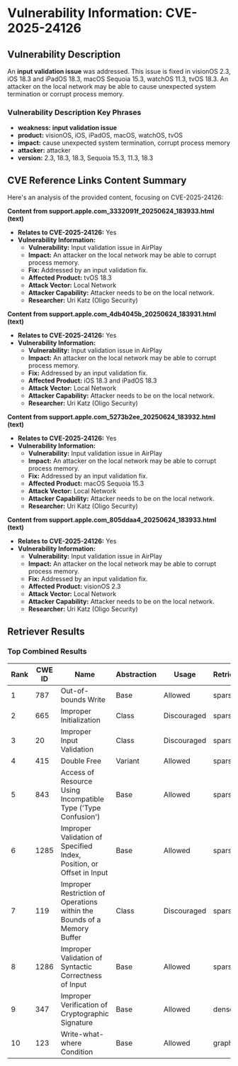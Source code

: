 # Vulnerability Information: CVE-2025-24126

## Vulnerability Description
An **input validation issue** was addressed. This issue is fixed in visionOS 2.3, iOS 18.3 and iPadOS 18.3, macOS Sequoia 15.3, watchOS 11.3, tvOS 18.3. An attacker on the local network may be able to cause unexpected system termination or corrupt process memory.

### Vulnerability Description Key Phrases
- **weakness:** **input validation issue**
- **product:** visionOS, iOS, iPadOS, macOS, watchOS, tvOS
- **impact:** cause unexpected system termination, corrupt process memory
- **attacker:** attacker
- **version:** 2.3, 18.3, 18.3, Sequoia 15.3, 11.3, 18.3

## CVE Reference Links Content Summary
Here's an analysis of the provided content, focusing on CVE-2025-24126:

**Content from support.apple.com_3332091f_20250624_183933.html (text)**

*   **Relates to CVE-2025-24126:** Yes
*   **Vulnerability Information:**
    *   **Vulnerability:** Input validation issue in AirPlay
    *   **Impact:** An attacker on the local network may be able to corrupt process memory.
    *   **Fix:** Addressed by an input validation fix.
    *   **Affected Product:** tvOS 18.3
    *   **Attack Vector:** Local Network
    *   **Attacker Capability:** Attacker needs to be on the local network.
    *   **Researcher:** Uri Katz (Oligo Security)

**Content from support.apple.com_4db4045b_20250624_183931.html (text)**

*   **Relates to CVE-2025-24126:** Yes
*   **Vulnerability Information:**
    *   **Vulnerability:** Input validation issue in AirPlay
    *   **Impact:** An attacker on the local network may be able to corrupt process memory.
    *   **Fix:** Addressed by an input validation fix.
    *   **Affected Product:** iOS 18.3 and iPadOS 18.3
    *   **Attack Vector:** Local Network
    *   **Attacker Capability:** Attacker needs to be on the local network.
    *   **Researcher:** Uri Katz (Oligo Security)

**Content from support.apple.com_5273b2ee_20250624_183932.html (text)**

*   **Relates to CVE-2025-24126:** Yes
*   **Vulnerability Information:**
    *   **Vulnerability:** Input validation issue in AirPlay
    *   **Impact:** An attacker on the local network may be able to corrupt process memory.
    *   **Fix:** Addressed by an input validation fix.
    *   **Affected Product:** macOS Sequoia 15.3
    *   **Attack Vector:** Local Network
    *   **Attacker Capability:** Attacker needs to be on the local network.
    *   **Researcher:** Uri Katz (Oligo Security)

**Content from support.apple.com_805ddaa4_20250624_183933.html (text)**

*   **Relates to CVE-2025-24126:** Yes
*   **Vulnerability Information:**
    *   **Vulnerability:** Input validation issue in AirPlay
    *   **Impact:** An attacker on the local network may be able to corrupt process memory.
    *   **Fix:** Addressed by an input validation fix.
    *   **Affected Product:** visionOS 2.3
    *   **Attack Vector:** Local Network
    *   **Attacker Capability:** Attacker needs to be on the local network.
    *   **Researcher:** Uri Katz (Oligo Security)

## Retriever Results

### Top Combined Results

| Rank | CWE ID | Name | Abstraction | Usage  | Retrievers | Individual Scores |
|------|--------|------|-------------|-------|------------|-------------------|
| 1 | 787 | Out-of-bounds Write | Base | Allowed | sparse | 0.316 |
| 2 | 665 | Improper Initialization | Class | Discouraged | sparse | 0.299 |
| 3 | 20 | Improper Input Validation | Class | Discouraged | sparse | 0.292 |
| 4 | 415 | Double Free | Variant | Allowed | sparse | 0.285 |
| 5 | 843 | Access of Resource Using Incompatible Type ('Type Confusion') | Base | Allowed | sparse | 0.280 |
| 6 | 1285 | Improper Validation of Specified Index, Position, or Offset in Input | Base | Allowed | sparse | 0.252 |
| 7 | 119 | Improper Restriction of Operations within the Bounds of a Memory Buffer | Class | Discouraged | sparse | 0.251 |
| 8 | 1286 | Improper Validation of Syntactic Correctness of Input | Base | Allowed | sparse | 0.248 |
| 9 | 347 | Improper Verification of Cryptographic Signature | Base | Allowed | dense | 0.574 |
| 10 | 123 | Write-what-where Condition | Base | Allowed | graph | 0.003 |

